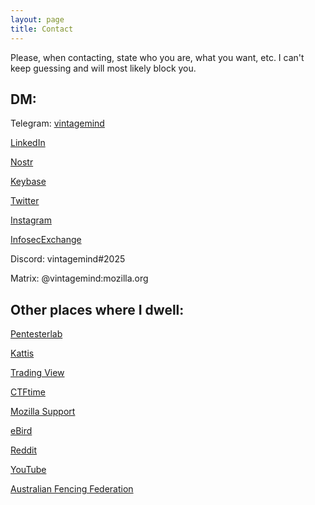 ```yaml
---
layout: page
title: Contact
---
```


Please, when contacting, state who you are, what you want, etc. I can't keep guessing and will most likely block you.

## DM:

Telegram: [vintagemind](https://t.me/vintagemind)


[LinkedIn](https://www.linkedin.com/in/vintagemind/)


[Nostr](https://primal.net/profile/npub1nfjdhfl96sr7n84lrs2z86nltvry4eylf9x8qc7awlq7mxps8rls66qt7j)


[Keybase](https://keybase.io/vintagemind/)


[Twitter](https://twitter.com/Vintagemind07)


[Instagram](https://www.instagram.com/bitkoshy)


[InfosecExchange](https://infosec.exchange/@vintagemind)


Discord: vintagemind#2025

Matrix: @vintagemind:mozilla.org 


## Other places where I dwell:


[Pentesterlab](https://pentesterlab.com/profile/vintagemind)



[Kattis](https://open.kattis.com/users/vintagemind)



[Trading View](https://www.tradingview.com/u/vintagemind/)



[CTFtime](https://ctftime.org/user/160191)



[Mozilla Support](https://support.mozilla.org/en-US/user/VintageMind/)



[eBird](https://ebird.org/profile/MzQ1MjU0Mg)



[Reddit](https://www.reddit.com/user/Vintage_Mind)



[YouTube](https://www.youtube.com/@vintagemind/about)


[Australian Fencing Federation](https://www.ausfencing.org/biography/afb-2550/)
